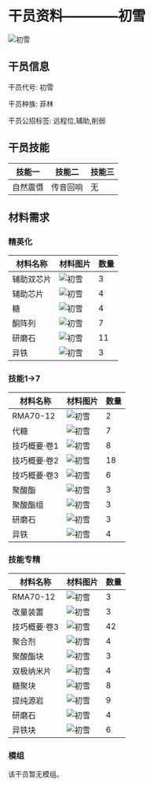 # 干员资料————初雪

![初雪](./oprImages/初雪.png)

## 干员信息

干员代号: 初雪

干员种族: 菲林

干员公招标签: 远程位,辅助,削弱

## 干员技能

| 技能一       | 技能二   | 技能三 |
| ------------ | -------- | ------ |
| 自然震慑 | 传音回响 | 无 |

## 材料需求

### 精英化

| 材料名称      | 材料图片 | 数量  |
|---------|---------|-----|
| 辅助双芯片 | ![初雪](./暂无材料图片)  |   3  |
| 辅助芯片 | ![初雪](./matIcons/辅助芯片.png)  |   4  |
| 糖 | ![初雪](./matIcons/糖.png)  |   4  |
| 酮阵列 | ![初雪](./matIcons/酮阵列.png)  |   7  |
| 研磨石 | ![初雪](./matIcons/研磨石.png)  |   11  |
| 异铁 | ![初雪](./matIcons/异铁.png)  |   3  |

### 技能1→7

| 材料名称      | 材料图片 | 数量  |
|---------|---------|-----|
| RMA70-12 | ![初雪](./matIcons/RMA70-12.png)  |   2  |
| 代糖 | ![初雪](./matIcons/代糖.png)  |   7  |
| 技巧概要·卷1 | ![初雪](./matIcons/技巧概要·卷1.png)  |   8  |
| 技巧概要·卷2 | ![初雪](./matIcons/技巧概要·卷2.png)  |   18  |
| 技巧概要·卷3 | ![初雪](./matIcons/技巧概要·卷3.png)  |   6  |
| 聚酸酯 | ![初雪](./matIcons/聚酸酯.png)  |   3  |
| 聚酸酯组 | ![初雪](./matIcons/聚酸酯组.png)  |   3  |
| 研磨石 | ![初雪](./matIcons/研磨石.png)  |   3  |
| 异铁 | ![初雪](./matIcons/异铁.png)  |   4  |

### 技能专精

| 材料名称      | 材料图片 | 数量  |
|---------|---------|-----|
| RMA70-12 | ![初雪](./matIcons/RMA70-12.png)  |   3  |
| 改量装置 | ![初雪](./matIcons/改量装置.png)  |   3  |
| 技巧概要·卷3 | ![初雪](./matIcons/技巧概要·卷3.png)  |   42  |
| 聚合剂 | ![初雪](./matIcons/聚合剂.png)  |   4  |
| 聚酸酯块 | ![初雪](./matIcons/聚酸酯块.png)  |   3  |
| 双极纳米片 | ![初雪](./matIcons/双极纳米片.png)  |   4  |
| 糖聚块 | ![初雪](./matIcons/糖聚块.png)  |   8  |
| 提纯源岩 | ![初雪](./matIcons/提纯源岩.png)  |   9  |
| 研磨石 | ![初雪](./matIcons/研磨石.png)  |   4  |
| 异铁块 | ![初雪](./matIcons/异铁块.png)  |   6  |

### 模组

该干员暂无模组。
